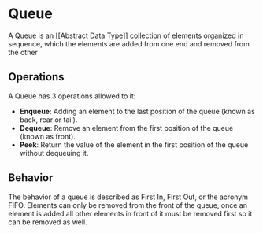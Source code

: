 # Queue
A Queue is an [[Abstract Data Type]] collection of elements organized in sequence, which the elements are added from one end and removed from the other

## Operations
A Queue has 3 operations allowed to it:
- **Enqueue**: Adding an element to the last position of the queue (known as back, rear or tail).
- **Dequeue**: Remove an element from the first position of the queue (known as front).
- **Peek**: Return the value of the element in the first position of the queue without dequeuing it.

## Behavior
The behavior of a queue is described as First In, First Out, or the acronym FIFO. Elements can only be removed from the front of the queue, once an element is added all other elements in front of it must be removed first so it can be removed as well.


